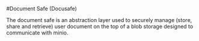 #Document Safe (Docusafe)

The document safe is an abstraction layer used to securely manage (store, share and retrieve) user document on the top of a blob storage designed to communicate with minio. 
